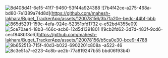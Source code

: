 ![8d408d41-6e15-41f7-9460-53f44a924388](https://github.com/mahesh-lakhara/Buget_TrackerApp/assets/120078156/245bf247-fa2d-4f21-a06c-a5c2fc142453)
![7b4f42ce-a275-468a-bd80-7e1389a74d8d](https://github.com/mahesh-lakhara/Buget_TrackerApp/assets/120078156/3b71a20e-bedc-44bf-bbb
![865d5291-159c-4efa-924e-52351bfd1732](https://github.com/mahesh-lakhara/Buget_TrackerApp/assets/120078156/42210b17-6767-4acc-8c20-bcf6be1dd4de)
e-e52bd4355e09)
![5ce70ae4-18b3-466c-acb6-12d5d1391801](https://github.com/mahesh-lakhara/Buget_TrackerApp/assets/120078156/3c6968b7-b2ea-4911-a70a-0dc2655f14fb)
![9cb2fd62-3d7d-483f-9cd6-cecf848bf3c6](https://github.com/mahesh-lakhara/Buget_TrackerApp/assets/120078156/b5ca0e30-bce9-4788
![9b652513-715f-40d3-b022-6902201c808a](https://github.com/mahesh-lakhara/Buget_TrackerApp/assets/120078156/3f4909c3-2802-4c0c-bab6-2bb2b66d3c0c)
-a522-46
![8c3e51a7-e223-4c8b-ae2b-77a819247b55](https://github.com/mahesh-lakhara/Buget_TrackerApp/assets/120078156/c5221b2b-3bb4-4b19-b12f-e4b7bd3ea797)
bbd06f93b4)

